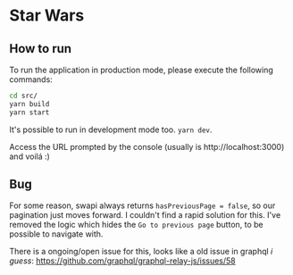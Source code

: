 # Star Wars

## How to run

To run the application in production mode, please execute the following commands:

```sh
cd src/
yarn build
yarn start
```

It's possible to run in development mode too. `yarn dev`.

Access the URL prompted by the console (usually is http://localhost:3000) and voilá :)

## Bug

For some reason, swapi always returns `hasPreviousPage = false`, so our pagination just moves forward. I couldn't find a rapid solution for this. I've removed the logic which hides the `Go to previous page` button, to be possible to navigate with.

There is a ongoing/open issue for this, looks like a old issue in graphql *i guess*: https://github.com/graphql/graphql-relay-js/issues/58